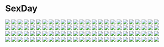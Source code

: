 # SexDay
![](https://konachan.com/jpeg/b0e8634ed5d058cd7b390d879d2c8ac9/Konachan.com%20-%20124733%20animal%20blue_hair%20food%20game_cg%20headband%20hiiragi_tsukino%20long_hair%20maikaze_no_melt%20tenmaso%20whirlpool%20yellow_eyes.jpg)
![](https://konachan.com/image/fa66fd2b2f2209d3e417f04affb1d54e/Konachan.com%20-%20306923%20animal_ears%20breasts%20censored%20fang%20fate_grand_order%20fate_%28series%29%20fingering%20foxgirl%20long_hair%20nipples%20nude%20pink_hair%20sex%20tail%20wisespeak%20yellow_eyes.jpg)
![](https://konachan.com/jpeg/6dae0061630dfc9709ee817c9df4d931/Konachan.com%20-%20248148%20akagi_miria%20barefoot%20blush%20brown_eyes%20brown_hair%20casino_%28artist%29%20idolmaster%20loli%20school_swimsuit%20short_hair%20swimsuit%20twintails.jpg)
![](https://konachan.com/image/309abf1d473ac7a2e4ac227f8b31c481/Konachan.com%20-%2041274%20autumn%20clouds%20dress%20leaves%20loli%20nopan%20observerz%20original%20pink_hair%20short_hair%20sky%20tagme.jpg)
![](https://konachan.com/image/bff4ed53651c0ca4a30e6fbbd6f2022e/Konachan.com%20-%20150308%202girls%20black_hair%20brown_hair%20dark_skin%20kiss%20original%20yui_7%20yuri.jpg)
![](https://konachan.com/jpeg/98f6647e53de6648a6a802afaddfaeb4/Konachan.com%20-%20247201%20blush%20bow%20braids%20breasts%20censored%20clochette%20game_cg%20headband%20panties%20panty_pull%20penis%20pussy%20ribbons%20sex%20shintaro%20short_hair%20skirt%20thighhighs%20underwear.jpg)
![](https://konachan.com/image/b5d72029a7c3159b061361f600c2dd96/Konachan.com%20-%20271727%202girls%20fire%20gray_hair%20long_hair%20original%20purple_hair%20robot%20tagme_%28artist%29%20yellow_eyes.jpg)
![](https://konachan.com/image/d61230d3db45ff5dbe670c6b43ab0fda/Konachan.com%20-%2049842%20akashio%20komeiji_koishi%20touhou.jpg)
![](https://konachan.com/image/840a886598c3964d8ca7ce57bef2c25c/Konachan.com%20-%2035870%20kimikiss%20white.jpg)
![](https://konachan.com/image/f0e245163ea68141edb1a307d6c54e75/Konachan.com%20-%20142885%20glasses%20kuriyama_aiko%20mitsudomoe.jpg)
![](https://konachan.com/image/fa09fe0b7bef6cd870b9ecf52e1bbbe6/Konachan.com%20-%2078439%20animal_ears%20bed%20bra%20brown_eyes%20brown_hair%20catgirl%20original%20plasm%20school_uniform%20short_hair%20tail%20underwear.jpg)
![](https://konachan.com/image/53ef2fb111a61376be9b88ec1219e00c/Konachan.com%20-%20165128%20bed%20blonde_hair%20blue_eyes%20blush%20hiro_%28725611%29%20original%20school_uniform%20thighhighs%20twintails.jpg)
![](https://konachan.com/image/873947b5fccd0a6cc86e1a37f5a49276/Konachan.com%20-%20217949%20baliu%20blonde_hair%20blue_eyes%20breasts%20cleavage%20clouds%20cropped%20dark%20garter_belt%20gloves%20panties%20saber%20stockings%20sword%20thighhighs%20underwear%20upskirt%20weapon.jpg)
![](https://konachan.com/image/117bfcf5925a168a1edd32d95505af94/Konachan.com%20-%20299354%20computer%20headphones%20instrument%20kensight328%20original%20piano.jpg)
![](https://konachan.com/image/cd5b88153068596feb811fb374cc3052/Konachan.com%20-%20106457%20bikini%20breast_hold%20breasts%20close%20koutaro%20long_hair%20nipples%20original%20swimsuit.jpg)
![](https://konachan.com/image/dfe65d5c12db48725dd9b6083f71a90a/Konachan.com%20-%20105628%20bisco%20headphones.jpg)
![](https://konachan.com/jpeg/15449c71a5053526570e30b047071ab9/Konachan.com%20-%2085235%20azumanga_daioh%20kagura%20white.jpg)
![](https://konachan.com/jpeg/ebaa5eb5c9b112d75de5ac240a2b8728/Konachan.com%20-%20173905%20akemi_homura%20black_hair%20cross%20long_hair%20mahou_shoujo_madoka_magica%20pantyhose%20purple_eyes%20skirt%20u_u_%28mooooooou%29%20white.jpg)
![](https://konachan.com/jpeg/fb7a79c2e108dcbec48059549a4818bb/Konachan.com%20-%2050462%20akiyama_mio%20blush%20k-on%21%20maid%20transparent%20vector.jpg)
![](https://konachan.com/image/7f611a4858c06d00b21f92c85f5b3a00/Konachan.com%20-%20123863%20bicycle%20blonde_hair%20boots%20clouds%20ichiroku%20original%20scarf%20sena_%28ichiroku%29%20sky.jpg)
![](https://konachan.com/image/ac31ecdb0cb6e7b4ba48b125b1cba4c9/Konachan.com%20-%20179764%20banny%20cherry_blossoms%20flowers%20hatsune_miku%20long_hair%20petals%20pink_hair%20sakura_miku%20thighhighs%20tie%20twintails%20vocaloid%20yellow_eyes.jpg)
![](https://konachan.com/image/b6ef41d5f23a85d08c0aabc4035b16d2/Konachan.com%20-%2082807%20hatsune_miku%20tie%20twintails%20vocaloid.jpg)
![](https://konachan.com/jpeg/02cd09b6af6c1015626a8e81c78489a5/Konachan.com%20-%2076308%20blue%20gabaisuito-n%20hatsune_miku%20twintails%20vocaloid.jpg)
![](https://konachan.com/image/6a2c7bf97c0657ec2d6baa4a2c9c3f65/Konachan.com%20-%20282226%20aiue_oka%20ass%20black_eyes%20black_hair%20blue_eyes%20bra%20breasts%20cleavage%20garter%20group%20long_hair%20navel%20obata_yui%20panties%20red_eyes%20red_hair%20stockings%20underwear.jpg)
![](https://konachan.com/jpeg/215340802de9cd8040f4ec9b48c3c734/Konachan.com%20-%20267155%20building%20cherry_blossoms%20city%20clouds%20flowers%20kagumanikusu%20mirror%20nobody%20original%20petals%20scenic%20sky%20tree.jpg)
![](https://konachan.com/jpeg/fec11d100ffee0b12b0b90748c0b5bd4/Konachan.com%20-%20244176%20kimi_ni_todoke%20kuronuma_sawako%20vector.jpg)
![](https://konachan.com/image/e069e895c343a454819940f4e10d68d5/Konachan.com%20-%2033354%20konna_ko_ga_itara_boku_wa_mou.jpg)
![](https://konachan.com/image/706509d53b13c9b259a13ee7af71c06f/Konachan.com%20-%20142655%20animal%20cat%20loli%20panties%20sleeping%20socks%20sody%20underwear%20white_hair.jpg)
![](https://konachan.com/image/7011a05d8a8c02262bf223d80a091c08/Konachan.com%20-%20258735%20ass%20blonde_hair%20blue_eyes%20boots%20breasts%20kneehighs%20masao%20nipples%20original%20tail%20twintails.jpg)
![](https://konachan.com/jpeg/aef19df2ac1dd6a83e5101b5f28f6d7c/Konachan.com%20-%2079901%20hatsune_miku%20panties%20striped_panties%20twintails%20underwear%20vocaloid.jpg)
![](https://konachan.com/jpeg/645c9b9c2b74235340adccfe7cc1f1ba/Konachan.com%20-%20261707%202girls%20apron%20ass%20barefoot%20black_hair%20blonde_hair%20breasts%20brown_eyes%20cleavage%20fate_%28series%29%20loli%20long_hair%20miyu_edelfelt%20naked_apron%20white%20yellow_eyes.jpg)
![](https://konachan.com/image/e822f16709ea26722471bf5fab147d4b/Konachan.com%20-%20239869%20bed%20black_hair%20bra%20breasts%20fang%20gray_hair%20idolmaster%20kanzaki_ranko%20kneehighs%20long_hair%20navel%20panties%20red_eyes%20red_hair%20short_hair%20thighhighs%20underwear.jpg)
![](https://konachan.com/jpeg/2591b9950268da94c9e78ea536cdc61f/Konachan.com%20-%20114177%20bed%20black_hair%20blush%20breasts%20censored%20game_cg%20kasuga_iori%20koku%20mirai_nostalgia%20nipples%20penis%20purple_software%20pussy%20sex%20wet.jpg)
![](https://konachan.com/image/2f02abcbf321f011b08827425edf539f/Konachan.com%20-%20195579%20hakurei_reimu%20japanese_clothes%20miko%20mochizuki_shiina%20sword%20touhou%20weapon.jpg)
![](https://konachan.com/image/db1c3893f14abe4da1657f0df64d97b3/Konachan.com%20-%20109136%20flowers%20infinite_stratos%20kaoru348%20katana%20long_hair%20ponytail%20purple_eyes%20purple_hair%20school_uniform%20shinonono_houki%20sword%20water%20weapon.jpg)
![](https://konachan.com/jpeg/efebf0be0fec1e44ebe05ada3e1cfd23/Konachan.com%20-%2058604%20eureka%20eureka_seven%20green_hair%20purple_eyes%20vector.jpg)
![](https://konachan.com/jpeg/63a7a6f32dee5380e5aedd55ef55c8d3/Konachan.com%20-%20153465%20animal_ears%20blonde_hair%20blush%20bodysuit%20dog_days%20erect_nipples%20foxgirl%20green_eyes%20ichi_makoto%20skintight%20tail%20thighhighs%20yukikaze_panettone.jpg)
![](https://konachan.com/image/10592ad04baf99df518b4fa6e20f8a6a/Konachan.com%20-%2078017%20godees%20k-on%21%20kotobuki_tsumugi%20monochrome.jpg)
![](https://konachan.com/image/6a89ab9b50082315d73f0015a48de3d8/Konachan.com%20-%20156943%20angel_beats%21%20guitar%20instrument%20iwasawa_masami%20pink_hair%20school_uniform.jpg)
![](https://konachan.com/image/d786331711a9352c1fac02739a067313/Konachan.com%20-%2020549%20galaxy_angel%20hakurei_reimu%20izayoi_sakuya%20japanese_clothes%20kirisame_marisa%20maid%20miko%20touhou%20witch.jpg)
![](https://konachan.com/jpeg/12bd41897d17680be815672fcb51cddc/Konachan.com%20-%20298404%20aqua_eyes%20blue_hair%20breasts%20brown_hair%20building%20cleavage%20clouds%20fang%20loli%20long_hair%20onsen%20pink_eyes%20pink_hair%20red_eyes%20sky%20snow%20towel%20water%20winter.jpg)
![](https://konachan.com/jpeg/38949bd75d7b3eaf66c42d64da4d62d8/Konachan.com%20-%20247718%202girls%20anus%20aqua_eyes%20bed%20blush%20bra%20breasts%20flowers%20green_eyes%20long_hair%20navel%20nipples%20panties%20panty_pull%20pussy%20tail%20thighhighs%20underwear%20wanaca%20yuri.jpg)
![](https://konachan.com/jpeg/5d2bc5a4ae194aa11d2ad22029ec3e1e/Konachan.com%20-%20266556%20blonde_hair%20bubbles%20close%20original%20short_hair%20sketch%20tentacles%20underwater%20water%20yellow_eyes%20yuu-rin.jpg)
![](https://konachan.com/image/291e25c154c61c3b4b0b290a6fd14599/Konachan.com%20-%2083805%20akino_sora%20houraisan_kaguya%20touhou.jpg)
![](https://konachan.com/image/cfec05531eec037e2643f126de33affe/Konachan.com%20-%20175149%20animal_ears%20blue_eyes%20blush%20dark_skin%20doghateburger%20katana%20long_hair%20mask%20original%20sword%20tail%20tree%20weapon%20white_hair.jpg)
![](https://konachan.com/image/e93f480ca42a302dbbd46301bdccc22a/Konachan.com%20-%20114306%20bikini%20blue_eyes%20original%20pink_hair%20purple_eyes%20swimsuit%20taka_tony%20white.jpg)
![](https://konachan.com/jpeg/6e2d06f141a2977c02018ac1dc3a1f00/Konachan.com%20-%20302935%20anus%20ass%20bed%20black_hair%20blush%20kase_daiki%20original%20pantyhose%20phone%20pink_eyes%20pussy%20school_uniform%20skirt%20torn_clothes%20twintails%20uncensored.jpg)
![](https://konachan.com/jpeg/c4518d9f079aac60945b72927ca89dba/Konachan.com%20-%20275365%20animal_ears%20aqua_eyes%20asahikawa_hiyori%20bed%20dress%20food%20gray_hair%20hoodie%20original%20pantyhose%20short_hair%20signed%20waifu2x.jpg)
![](https://konachan.com/jpeg/90f15668be157a6b40abc4d5ec15496e/Konachan.com%20-%20183808%20bow%20game_cg%20garden_soft%20hat%20long_hair%20love_replica%20panties%20purple_hair%20sakura_mizuho%20school_uniform%20spread_legs%20takada_kazuhiro%20thighhighs%20underwear.jpg)
![](https://konachan.com/image/3f56e52967f098ddc2b49f0cd9e5670a/Konachan.com%20-%20174227%20armor%20blue_eyes%20blue_hair%20building%20clouds%20gloves%20gray_eyes%20green_eyes%20group%20hat%20horns%20long_hair%20ponytail%20red_hair%20sky%20thighhighs%20tiara%20uniform%20wink.jpg)
![](https://konachan.com/image/325a3dd64dbb13f671c76ebf80b4331c/Konachan.com%20-%20274605%20amaryllis_gumi%20aqua_eyes%20blonde_hair%20fang%20loli%20long_hair%20mirror%20pantyhose%20ponytail%20scarf%20school_uniform%20skirt%20tama_%28tama-s%29%20twintails%20white.jpg)
![](https://konachan.com/image/ebf02780457e524f690006fedc342761/Konachan.com%20-%2017370%20ashinano_hitoshi%20hatsuseno_alpha%20yokohama_kaidashi_kikou.jpg)
![](https://konachan.com/image/7bf95f13a9b68ab527282bb52a20527b/Konachan.com%20-%20212661%20all_male%20aqua_eyes%20black_hair%20blonde_hair%20blue_eyes%20brown_hair%20free%21%20green_eyes%20group%20logo%20male%20purple_eyes%20red_eyes%20red_hair%20scarf%20tie%20winter.jpg)
![](https://konachan.com/image/9b900512a27412afc31052dd635d517e/Konachan.com%20-%2012272%20blue_hair%20demon%20dengeki_hime%20glasses%20miwa_yoshikazu%20red_eyes%20ribbons%20thighhighs%20wings.jpg)
![](https://konachan.com/image/2c45cc8f7e7713fdac7b407ebe7dda41/Konachan.com%20-%2048915%20animal%20aqua_eyes%20aqua_hair%20bird%20hatsune_miku%20koi_wa_sensou_%28vocaloid%29%20long_hair%20miwa_shirow%20skirt%20supercell%20thighhighs%20tie%20twintails%20vocaloid.jpg)
![](https://konachan.com/image/31634d8c6e5b125f47a182e62d4d0ba9/Konachan.com%20-%20176332%20aqua_hair%20hatsune_miku%20headphones%20jpeg_artifacts%20long_hair%20maitake_%28loose%29%20tattoo%20tie%20twintails%20vocaloid.jpg)
![](https://konachan.com/image/f30728628ead50d51b90e93140ec752f/Konachan.com%20-%20161655%20elbow_gloves%20flowers%20gloves%20hatsune_miku%20pink_hair%20purple_eyes%20rose%20skull%20sukage%20vocaloid%20wedding_attire.jpg)
![](https://konachan.com/image/941ad2911576f4a80945b1ecb3462a66/Konachan.com%20-%2034583%20aomurasaki_harusame%20barasui%20onomichi_mion%20sakurakinoshita_ashita%20ukijintoki_sonome%20watashi_no_oniichan.jpg)
![](https://konachan.com/jpeg/590c43d87b88f3de2bdbc44aa35bda28/Konachan.com%20-%20290030%20fate_grand_order%20fate_%28series%29%20hane_yuki%20japanese_clothes%20ponytail%20red_eyes%20ribbons%20tomoe_gozen%20water%20white_hair.jpg)
![](https://konachan.com/image/43036038e9ada6c42efea40be74e08b2/Konachan.com%20-%2041880%20hitachiin_hikaru%20hitachiin_kaoru%20ouran_koukou_host_club%20twins%20vector.jpg)
![](https://konachan.com/image/368c5dbf13b8c3b80acae25f53fd06df/Konachan.com%20-%20171918%20animal%20aqua_eyes%20bandaid%20bird%20blonde_hair%20hat%20kotoba_noriaki%20original%20sky%20sunset%20twintails.jpg)
![](https://konachan.com/image/b9815f67e99ab85bd2f61030406f088c/Konachan.com%20-%2038106%20aisaka_sayo%20akashi_yuuna%20asakura_kazumi%20ayase_yue%20izumi_ako%20mahou_sensei_negima%20ookouchi_akira.jpg)
![](https://konachan.com/image/38203d23e08ec116024dc146f5a7413e/Konachan.com%20-%20213609%202girls%20bell%20boots%20catgirl%20couch%20doll%20dress%20eyepatch%20flowers%20goth-loli%20kirakishou%20kneehighs%20long_hair%20orange_eyes%20rose%20tail%20thighhighs%20white_hair.jpg)
![](https://konachan.com/image/86444fa2fc979a41ef7ba506fd4e8c28/Konachan.com%20-%20304916%20anal%20bloomers%20blush%20brown_eyes%20brown_hair%20cum%20gym_uniform%20kneehighs%20majorf%20nopan%20original%20penis%20pussy%20sex%20short_hair%20uncensored.jpg)
![](https://konachan.com/image/3b7bcd9bef4db42953906189ea4fe3f6/Konachan.com%20-%20256984%20aqua_eyes%20armor%20bigrbear%20breasts%20cape%20gloves%20landscape%20long_hair%20navel%20necklace%20nipples%20nude%20original%20pussy%20scenic%20sky%20snow%20sword%20tree%20weapon.jpg)
![](https://konachan.com/image/3ff8a2e69137ce8522aaaa1197646856/Konachan.com%20-%20283188%20anthropomorphism%20azur_lane%20breast_hold%20brown_hair%20censored%20cum%20lolicept%20long_hair%20paizuri%20penis%20red_eyes%20taihou_%28azur_lane%29%20topless%20twintails%20wet.jpg)
![](https://konachan.com/jpeg/1fa44c7251a8e6ea9654fd1a492b251e/Konachan.com%20-%2076750%20blue_hair%20jiji%20loli%20nopan%20original%20torn_clothes%20weapon.jpg)
![](https://konachan.com/image/2dc03abd99960e00b60c7c6a47eb8e6f/Konachan.com%20-%20279613%20bicycle%20group%20male%20original%20takenashi_eri.jpg)
![](https://konachan.com/image/45fdd38e43c3aec44f6bc00e06f05ecd/Konachan.com%20-%20283038%20black%20domotolain%20drink%20flowers%20hieda_no_akyuu%20japanese_clothes%20kimono%20purple_eyes%20purple_hair%20short_hair%20touhou.jpg)
![](https://konachan.com/jpeg/841d6898784d8980848bb4a0bc034fef/Konachan.com%20-%20296479%20ameto_yuki%20blue_hair%20blush%20breasts%20cameltoe%20cleavage%20foxgirl%20gloves%20long_hair%20original%20panties%20pantyhose%20tail%20tie%20underwear%20uniform%20watermark.jpg)
![](https://konachan.com/image/492625f04548d60b136324db8c5fbf34/Konachan.com%20-%20304134%20arknights%20blue_hair%20blush%20gloves%20horns%20long_hair%20mostima_%28arknights%29%20night%20shorts%20sky%20stars%20sword%20tail%20telru%20weapon.jpg)
![](https://konachan.com/jpeg/66ab273e3e2de3eae80d902c4a063e8a/Konachan.com%20-%20247975%20animal%20anthropomorphism%20blush%20brown_eyes%20brown_hair%20cat%20chibi%20drink%20gloves%20japanese_clothes%20kaga_%28kancolle%29%20kantai_collection%20short_hair%20taisa_%28kari%29.jpg)
![](https://konachan.com/image/2f8ed8de54f6b47adc2c28613829daba/Konachan.com%20-%20280209%202girls%20blue_eyes%20blue_hair%20breasts%20camera%20cleavage%20fate_grand_order%20fate_%28series%29%20jpeg_artifacts%20long_hair%20necklace%20pantyhose%20red_eyes%20red_hair%20skirt.jpg)
![](https://konachan.com/image/8b865739772706b21bdcd52a66564d27/Konachan.com%20-%2070134%205_nenme_no_houkago%20kantoku%20polychromatic%20sketch%20tagme_%28character%29%20white.jpg)
![](https://konachan.com/jpeg/f45d6c0fa74ff71e64203690274df7c4/Konachan.com%20-%20257496%20aqua_eyes%20asami_asami%20blush%20brown_hair%20clouds%20flowers%20game_cg%20hibiki_works%20japanese_clothes%20miko%20natural_vacation%20sarashina_yuzuki%20sky%20water.jpg)
![](https://konachan.com/image/1caf0b9bc26c605967fb29a29f12c7a5/Konachan.com%20-%20232822%20animal%20blush%20braids%20cat%20kazeno%20original%20red_hair%20school_uniform%20thighhighs.jpg)
![](https://konachan.com/image/5e9ea20eb506c15c38f7d280617f67bf/Konachan.com%20-%2071933%20appleseed%20briareos%20deunan_knute.jpg)
![](https://konachan.com/image/9c79ee45a7cf34de22ba41557cfb6f49/Konachan.com%20-%2030437%20tagme.jpg)
![](https://konachan.com/image/99e6cba9785c841ea6124b9827eff4c0/Konachan.com%20-%2072764%20black_hair%20brown_eyes%20jpeg_artifacts%20k-on%21%20nakano_azusa%20ponytail.jpg)
![](https://konachan.com/jpeg/7d167cc209d4291b975009ea0c6115d3/Konachan.com%20-%20276102%20apron%20bandage%20blonde_hair%20bunny%20couch%20loli%20long_hair%20natori_sana%20natori_youkai%20nurse%20red_eyes%20sana_channel%20thighhighs%20wristwear.jpg)
![](https://konachan.com/image/d40bc54ea1666f51a86409e75cb11c45/Konachan.com%20-%20181747%20anthropomorphism%20close%20e_%28a92157%29%20kantai_collection%20long_hair%20red_eyes%20school_uniform%20yuudachi_%28kancolle%29.jpg)
![](https://konachan.com/jpeg/686d975c5c3a5017800f5df47316fa61/Konachan.com%20-%20300819%20aqua_eyes%20blonde_hair%20breasts%20cum%20game_cg%20hinata_nao%20imouto_paradise_3%20long_hair%20moonstone_cherry%20nanase_hinata%20nipples%20penis%20pussy%20uncensored.jpg)
![](https://konachan.com/image/9460e84095b8175f587b3b96a3a84f6b/Konachan.com%20-%2094070%20animal%20animal_ears%20chibi%20gray_hair%20maitora%20mouse%20mousegirl%20nazrin%20red_eyes%20short_hair%20tail%20touhou%20white.jpg)
![](https://konachan.com/image/f4af46c8e4e97af7b408f46369fac376/Konachan.com%20-%20180165%20aqua_eyes%20aqua_hair%20hatsune_miku%20long_hair%20stars%20tika_%28mika4975%29%20twintails%20umbrella%20vocaloid.jpg)
![](https://konachan.com/image/3f40f3634cbf34a53251bcc56c49f854/Konachan.com%20-%20118368%202girls%20amitie_florian%20barefoot%20bikini%20brown_hair%20mahou_shoujo_lyrical_nanoha%20nyantype%20scan%20swimsuit%20takamachi_nanoha%20water.jpg)
![](https://konachan.com/image/5c244757c98fb264381c43c01e53a8b1/Konachan.com%20-%2079200%2011_eyes%20kusakabe_misuzu%20long_hair%20purple_eyes%20red_hair%20sword%20weapon.jpg)
![](https://konachan.com/image/0e8b20c4208be76172f306dfae1991bf/Konachan.com%20-%20160006%20gun%20mahou_shoujo_madoka_magica%20newrein%20parody%20tomoe_mami%20weapon.jpg)
![](https://konachan.com/image/349f1a9c36e43d8fd23f9bab06f80f2b/Konachan.com%20-%20270520%20black_hair%20final_fantasy%20final_fantasy_vii%20logo%20long_hair%20navel%20panties%20realistic%20red_eyes%20sakimichan%20thighhighs%20tifa_lockhart%20underwear%20watermark.jpg)
![](https://konachan.com/image/c0b20d90264b744edc64ab20229a10e3/Konachan.com%20-%2082359%20durarara%21%21%20glasses%20katana%20kida_masaomi%20loup-garou%20red_eyes%20ryuugamine_mikado%20sonohara_anri%20sword%20tie%20vector%20weapon%20yellow_eyes.jpg)
![](https://konachan.com/image/63fd8245ef471fe482776881767710b1/Konachan.com%20-%20174579%20animal_ears%20bloomers%20clouds%20dress%20japanese_clothes%20kimono%20loli%20original%20rugo.jpg)
![](https://konachan.com/image/9ffb4b46fb833c6ccfa4a273f90d11e4/Konachan.com%20-%20189507%20aqua_eyes%20aqua_hair%20big.g%20bra%20hatsune_miku%20long_hair%20microphone%20panties%20skirt%20striped_panties%20thighhighs%20twintails%20underwear%20upskirt%20vocaloid.jpg)
![](https://konachan.com/image/b421f4335f8761917cefc9db5392f873/Konachan.com%20-%2085123%20blush%20flat_chest%20footjob%20male%20open_shirt%20original%20panties%20penis%20school_uniform%20socks%20trap%20twintails%20underwear%20yuki18r.jpg)
![](https://konachan.com/image/e743a3b9c6c9bcbfe77b548e9458f053/Konachan.com%20-%2025307%20eureka%20eureka_seven%20flowers.jpeg)
![](https://konachan.com/image/347de8626593486ba266e80906bf3ac6/Konachan.com%20-%20262248%20animal%20aqua_eyes%20bandage%20bird%20blonde_hair%20bodysuit%20braids%20gloves%20green_eyes%20group%20long_hair%20male%20mask%20paya_%28zelda%29%20tattoo%20white_hair%20wink%20yellow_eyes.jpg)
![](https://konachan.com/image/5eb69bb51b02eb1fe8e0fcc8351f4804/Konachan.com%20-%20171122%20animal_ears%20brown_hair%20crying%20kurama-chan%20long_hair%20original%20pink_hair%20rolling_girl_%28vocaloid%29%20short_hair%20signed%20tears%20watermark.jpg)
![](https://konachan.com/image/62d4dc7676b472af23d188fd825063ba/Konachan.com%20-%20188202%20catgirl%20chen%20foxgirl%20hakurei_reimu%20kirisame_marisa%20kozou_%28soumuden%29%20military%20ofuda%20touhou%20uniform%20yakumo_ran%20yakumo_yukari.jpg)
![](https://konachan.com/image/430e1725e6486be1988ad3c650c11f41/Konachan.com%20-%20109397%20alisa_ilinichina_amiella%20god_eater%20jpeg_artifacts.jpg)
![](https://konachan.com/image/61ad1d3c192b8a8143c7aca1f55c66d2/Konachan.com%20-%20179327%20fame_peera%20guitar%20hatsune_miku%20instrument%20long_hair%20pink_eyes%20pink_hair%20sakura_miku%20twintails%20vocaloid.jpg)
![](https://konachan.com/image/a05d41207a24fe03504e1975245417ad/Konachan.com%20-%2087192%20aqua_eyes%20aqua_hair%20figure%20hatsune_miku%20headphones%20long_hair%20orange%20photo%20skirt%20thighhighs%20tie%20twintails%20vocaloid.jpg)
![](https://konachan.com/jpeg/f7e3a754f7c70fbb74b0c47b1bbd81bb/Konachan.com%20-%2080602%20akai_ringo%20gradient%20ookami-san_to_shichinin_no_nakama-tachi%20vector.jpg)
